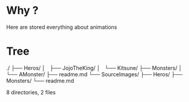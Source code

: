# Why ?
Here are stored everything about animations

# Tree

./
├── Heros/
│   ├── JojoTheKing/
│   └── Kitsune/
├── Monsters/
│   └── AMonster/
├── readme.md
└── SourceImages/
    ├── Heros/
    ├── Monsters/
    └── readme.md

8 directories, 2 files
